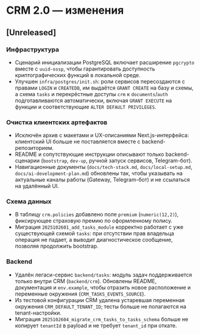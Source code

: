 # CRM 2.0 — изменения

## [Unreleased]

### Инфраструктура
- Сценарий инициализации PostgreSQL включает расширение `pgcrypto` вместе с `uuid-ossp`, чтобы гарантировать доступность криптографических функций в локальной среде.
- Улучшен `infra/postgres/init.sh`: роли сервисов пересоздаются с правами `LOGIN` и `CREATEDB`, им выдаётся `GRANT CREATE` на базу и схемы, а схема `tasks` и перекрёстные доступы `crm` к `documents`/`auth` подготавливаются автоматически, включая `GRANT EXECUTE` на функции и соответствующие `ALTER DEFAULT PRIVILEGES`.

### Очистка клиентских артефактов
- Исключён архив с макетами и UX-описаниями Next.js-интерфейса: клиентский UI больше не поставляется вместе с backend-репозиторием.
- README и сопутствующие инструкции описывают только backend-сценарии (`bootstrap`, `dev-up`, ручной запуск сервисов, Telegram-бот).
- Навигационные документы (`docs/tech-stack.md`, `docs/local-setup.md`, `docs/ai-development-plan.md`) обновлены так, чтобы указывать на актуальные каналы работы (Gateway, Telegram-бот) и не ссылаться на удалённый UI.

### Схема данных
- В таблицу `crm.policies` добавлено поле `premium` (`numeric(12,2)`), фиксирующее страховую премию по оформленному полису.
- Миграция `2025102601_add_tasks_module` корректно работает с уже существующей схемой `tasks`: при отсутствии прав владельца операция не падает, а выводит диагностическое сообщение, позволяя продолжить bootstrap.

### Backend
- Удалён легаси-сервис `backend/tasks`: модуль задач поддерживается только внутри CRM (`backend/crm`). Обновлены README, документация и `env.example`, чтобы отразить новое расположение и переменные окружения (`CRM_TASKS_EVENTS_SOURCE`).
- Из тестовой конфигурации CRM удалена устаревшая переменная окружения `CRM_DEFAULT_TENANT_ID`; тесты больше не полагаются на tenant-настройки.
- Миграция `2025102604_migrate_crm_tasks_to_tasks_schema` больше не копирует `tenantId` в payload и не требует `tenant_id` при откате.
